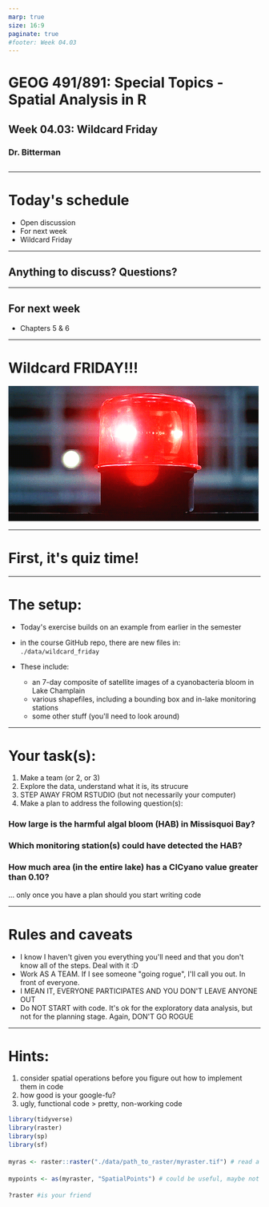 ```yaml
---
marp: true
size: 16:9 
paginate: true
#footer: Week 04.03
---
```


# GEOG 491/891: Special Topics - Spatial Analysis in R

## 

## Week 04.03: Wildcard Friday

### Dr. Bitterman

## 

---

# Today's schedule

- Open discussion
- For next week
- Wildcard Friday

---

## Anything to discuss? Questions?

---

## For next week

- Chapters 5 & 6

---

# Wildcard FRIDAY!!!

![width:600px](./images/lights.gif)

---

# First, it's quiz time!

---

# The setup:

- Today's exercise builds on an example from earlier in the semester

- in the course GitHub repo, there are new files in:
`./data/wildcard_friday`

- These include:
  - an 7-day composite of satellite images of a cyanobacteria bloom in Lake Champlain
  - various shapefiles, including a bounding box and in-lake monitoring stations
  - some other stuff (you'll need to look around)

---

# Your task(s):

1. Make a team (or 2, or 3)
2. Explore the data, understand what it is, its strucure
3. STEP AWAY FROM RSTUDIO (but not necessarily your computer)
4. Make a plan to address the following question(s):

### How large is the harmful algal bloom (HAB) in Missisquoi Bay?

### Which monitoring station(s) could have detected the HAB?

### How much area (in the entire lake) has a CICyano value greater than 0.10?

... only once you have a plan should you start writing code

---

# Rules and caveats

- I know I haven't given you everything you'll need and that you don't know all of the steps. Deal with it :D
- Work AS A TEAM. If I see someone "going rogue", I'll call you out. In front of everyone.
- I MEAN IT, EVERYONE PARTICIPATES AND YOU DON'T LEAVE ANYONE OUT
- Do NOT START with code. It's ok for the exploratory data analysis, but not for the planning stage. Again, DON'T GO ROGUE

---

# Hints:

1. consider spatial operations before you figure out how to implement them in code
2. how good is your google-fu?
3. ugly, functional code > pretty, non-working code

```r
library(tidyverse)
library(raster)
library(sp)
library(sf)

myras <- raster::raster("./data/path_to_raster/myraster.tif") # read a raster

mypoints <- as(myraster, "SpatialPoints") # could be useful, maybe not

?raster #is your friend
```
